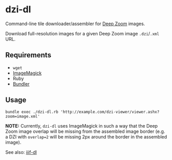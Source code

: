 # dzi-dl

Command-line tile downloader/assembler for [Deep Zoom](https://en.wikipedia.org/wiki/Deep_Zoom) images.

Download full-resolution images for a given Deep Zoom image `.dzi`/`.xml` URL.

## Requirements

 * `wget`
 * [ImageMagick](http://www.imagemagick.org/)
 * Ruby
 * [Bundler](http://bundler.io/)
 
## Usage

    bundle exec ./dzi-dl.rb 'http://example.com/dzi-viewer/viewer.ashx?zoom=image.xml'

**NOTE:** Currently, `dzi-dl` uses ImageMagick in such a way that the Deep Zoom image overlap will be missing from the assembled image border (e.g. a DZI with `overlap=2` will be missing 2px around the border in the assembled image).

See also: [iiif-dl](https://github.com/ryanfb/iiif-dl)
